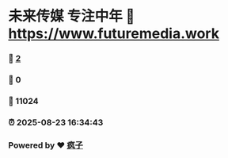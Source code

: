 # 未来传媒 专注中年 :link: https://www.futuremedia.work 
### :page_facing_up: [2](https://www.futuremedia.work/tag.html) 
### :speech_balloon: 0 
### :hibiscus: 11024 
### :alarm_clock: 2025-08-23 16:34:43 
### Powered by :heart: [疯子](https://github.com/granthuang999/Gmeek)
